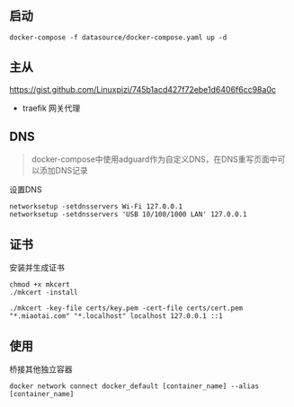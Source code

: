 ## 启动
```
docker-compose -f datasource/docker-compose.yaml up -d
```

## 主从
 https://gist.github.com/Linuxpizi/745b1acd427f72ebe1d6406f6cc98a0c


- traefik 网关代理
## DNS

> docker-compose中使用adguard作为自定义DNS，在DNS重写页面中可以添加DNS记录

设置DNS
```
networksetup -setdnsservers Wi-Fi 127.0.0.1
networksetup -setdnsservers 'USB 10/100/1000 LAN' 127.0.0.1
```

## 证书

安装并生成证书

```
chmod +x mkcert
./mkcert -install

./mkcert -key-file certs/key.pem -cert-file certs/cert.pem "*.miaotai.com" "*.localhost" localhost 127.0.0.1 ::1
```

## 使用

桥接其他独立容器
```
docker network connect docker_default [container_name] --alias [container_name]
```